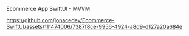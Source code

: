 
Ecommerce App
SwiftUI - MVVM

https://github.com/jonacedev/Ecommerce-SwiftUI/assets/111474006/7387f8ce-9956-4924-a8d9-d127a20a684e

